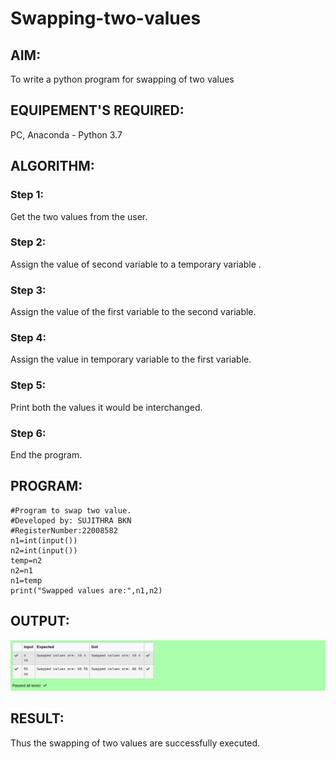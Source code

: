 # Swapping-two-values
## AIM:
To write a python program for swapping of two values
## EQUIPEMENT'S REQUIRED: 
PC,
Anaconda - Python 3.7
## ALGORITHM: 
### Step 1:
Get the two values from the user.
### Step 2: 
Assign the value of second variable to a temporary variable .
### Step 3: 
Assign the value of the first variable to the second variable.
### Step 4:  
Assign the value in temporary variable to the first variable.
### Step 5: 
Print both the values it would be interchanged.
### Step 6: 
End the program.
## PROGRAM:
```
#Program to swap two value.
#Developed by: SUJITHRA BKN
#RegisterNumber:22008582
n1=int(input())
n2=int(input())
temp=n2
n2=n1
n1=temp
print("Swapped values are:",n1,n2)
```
## OUTPUT:
![swapping.png](./images/swapping.png)
## RESULT:
Thus the swapping of two values are successfully executed.